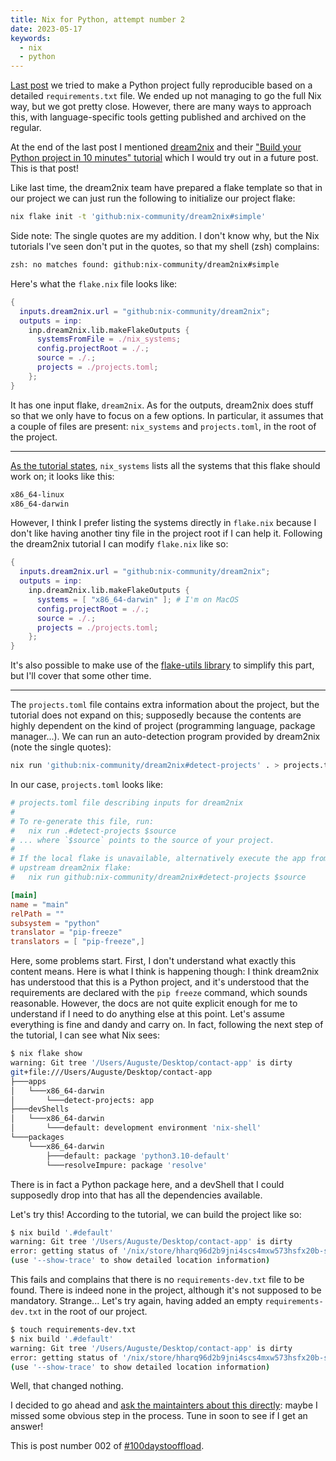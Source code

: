 ```yaml
---
title: Nix for Python, attempt number 2
date: 2023-05-17
keywords:
  - nix
  - python
---
```

[Last post](http://augustebaum.github.io/website/posts/2023-05-16-01-nix-for-python-attempt-no.-1/) we tried to make a Python project fully reproducible based on a detailed `requirements.txt` file. We ended up not managing to go the full Nix way, but we got pretty close. However, there are many ways to approach this, with language-specific tools getting published and archived on the regular.

At the end of the last post I mentioned [dream2nix](https://nix-community.github.io/dream2nix/) and their ["Build your Python project in 10 minutes" tutorial](https://nix-community.github.io/dream2nix/guides/getting-started-python.html) which I would try out in a future post. This is that post!

Like last time, the dream2nix team have prepared a flake template so that in our project we can just run the following to initialize our project flake:
```sh
nix flake init -t 'github:nix-community/dream2nix#simple'
```

Side note: The single quotes are my addition. I don't know why, but the Nix tutorials I've seen don't put in the quotes, so that my shell (zsh) complains:
```sh
zsh: no matches found: github:nix-community/dream2nix#simple
```

Here's what the `flake.nix` file looks like:
```nix
{
  inputs.dream2nix.url = "github:nix-community/dream2nix";
  outputs = inp:
    inp.dream2nix.lib.makeFlakeOutputs {
      systemsFromFile = ./nix_systems;
      config.projectRoot = ./.;
      source = ./.;
      projects = ./projects.toml;
    };
}
```
It has one input flake, `dream2nix`. As for the outputs, dream2nix does stuff so that we only have to focus on a few options. In particular, it assumes that a couple of files are present: `nix_systems` and `projects.toml`, in the root of the project.

---

[As the tutorial states](https://nix-community.github.io/dream2nix/guides/getting-started-python.html#nix_systems), `nix_systems` lists all the systems that this flake should work on; it looks like this:
```txt
x86_64-linux
x86_64-darwin
```
However, I think I prefer listing the systems directly in `flake.nix` because I don't like having another tiny file in the project root if I can help it. Following the dream2nix tutorial I can modify `flake.nix` like so:
```nix
{
  inputs.dream2nix.url = "github:nix-community/dream2nix";
  outputs = inp:
    inp.dream2nix.lib.makeFlakeOutputs {
      systems = [ "x86_64-darwin" ]; # I'm on MacOS
      config.projectRoot = ./.;
      source = ./.;
      projects = ./projects.toml;
    };
}
```
It's also possible to make use of the [flake-utils library](https://github.com/numtide/flake-utils) to simplify this part, but I'll cover that some other time.

---

The `projects.toml` file contains extra information about the project, but the tutorial does not expand on this; supposedly because the contents are highly dependent on the kind of project (programming language, package manager...).
We can run an auto-detection program provided by dream2nix (note the single quotes):
```sh
nix run 'github:nix-community/dream2nix#detect-projects' . > projects.toml
```
In our case, `projects.toml` looks like:
```toml
# projects.toml file describing inputs for dream2nix
#
# To re-generate this file, run:
#   nix run .#detect-projects $source
# ... where `$source` points to the source of your project.
#
# If the local flake is unavailable, alternatively execute the app from the
# upstream dream2nix flake:
#   nix run github:nix-community/dream2nix#detect-projects $source

[main]
name = "main"
relPath = ""
subsystem = "python"
translator = "pip-freeze"
translators = [ "pip-freeze",]
```

Here, some problems start. First, I don't understand what exactly this content means. Here is what I think is happening though: I think dream2nix has understood that this is a Python project, and it's understood that the requirements are declared with the `pip freeze` command, which sounds reasonable. However, the docs are not quite explicit enough for me to understand if I need to do anything else at this point. Let's assume everything is fine and dandy and carry on.
In fact, following the next step of the tutorial, I can see what Nix sees:
```sh
$ nix flake show
warning: Git tree '/Users/Auguste/Desktop/contact-app' is dirty
git+file:///Users/Auguste/Desktop/contact-app
├───apps
│   └───x86_64-darwin
│       └───detect-projects: app
├───devShells
│   └───x86_64-darwin
│       └───default: development environment 'nix-shell'
└───packages
    └───x86_64-darwin
        ├───default: package 'python3.10-default'
        └───resolveImpure: package 'resolve'
```
There is in fact a Python package here, and a devShell that I could supposedly drop into that has all the dependencies available.

Let's try this! According to the tutorial, we can build the project like so:
```sh
$ nix build '.#default'
warning: Git tree '/Users/Auguste/Desktop/contact-app' is dirty
error: getting status of '/nix/store/hharq96d2b9jni4scs4mxw573hsfx20b-source/requirements-dev.txt': No such file or directory
(use '--show-trace' to show detailed location information)
```
This fails and complains that there is no `requirements-dev.txt` file to be found. There is indeed none in the project, although it's not supposed to be mandatory. Strange...
Let's try again, having added an empty `requirements-dev.txt` in the root of our project.
```sh
$ touch requirements-dev.txt
$ nix build '.#default'
warning: Git tree '/Users/Auguste/Desktop/contact-app' is dirty
error: getting status of '/nix/store/hharq96d2b9jni4scs4mxw573hsfx20b-source/requirements-dev.txt': No such file or directory
(use '--show-trace' to show detailed location information)
```

Well, that changed nothing. 

I decided to go ahead and [ask the maintainters about this directly](https://github.com/nix-community/dream2nix/issues/521): maybe I missed some obvious step in the process. Tune in soon to see if I get an answer!

This is post number 002 of [#100daystooffload](https://100daystooffload.com/).